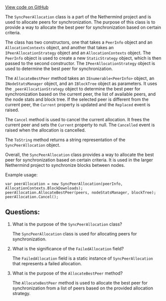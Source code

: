 [View code on GitHub](https://github.com/nethermindeth/nethermind/Nethermind.Synchronization/Peers/SyncPeerAllocation.cs)

The `SyncPeerAllocation` class is a part of the Nethermind project and is used to allocate peers for synchronization. The purpose of this class is to provide a way to allocate the best peer for synchronization based on certain criteria. 

The class has two constructors, one that takes a `PeerInfo` object and an `AllocationContexts` object, and another that takes an `IPeerAllocationStrategy` object and an `AllocationContexts` object. The `PeerInfo` object is used to create a new `StaticStrategy` object, which is then passed to the second constructor. The `IPeerAllocationStrategy` object is used to determine the best peer for synchronization. 

The `AllocateBestPeer` method takes an `IEnumerable<PeerInfo>` object, an `INodeStatsManager` object, and an `IBlockTree` object as parameters. It uses the `_peerAllocationStrategy` object to determine the best peer for synchronization based on the current peer, the list of available peers, and the node stats and block tree. If the selected peer is different from the current peer, the `Current` property is updated and the `Replaced` event is raised. 

The `Cancel` method is used to cancel the current allocation. It frees the current peer and sets the `Current` property to null. The `Cancelled` event is raised when the allocation is cancelled. 

The `ToString` method returns a string representation of the `SyncPeerAllocation` object. 

Overall, the `SyncPeerAllocation` class provides a way to allocate the best peer for synchronization based on certain criteria. It is used in the larger Nethermind project to synchronize blocks between nodes. 

Example usage:

```
var peerAllocation = new SyncPeerAllocation(peerInfo, AllocationContexts.BlockDownloads);
peerAllocation.AllocateBestPeer(peers, nodeStatsManager, blockTree);
peerAllocation.Cancel();
```
## Questions: 
 1. What is the purpose of the `SyncPeerAllocation` class?
    
    The `SyncPeerAllocation` class is used for allocating peers for synchronization.

2. What is the significance of the `FailedAllocation` field?
    
    The `FailedAllocation` field is a static instance of `SyncPeerAllocation` that represents a failed allocation.

3. What is the purpose of the `AllocateBestPeer` method?
    
    The `AllocateBestPeer` method is used to allocate the best peer for synchronization from a list of peers based on the provided allocation strategy.